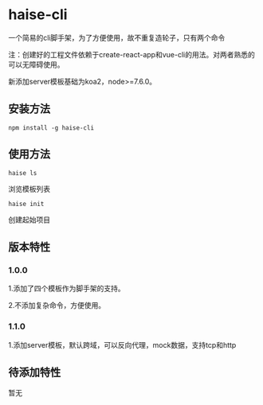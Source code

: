 # haise-cli
一个简易的cli脚手架，为了方便使用，故不重复造轮子，只有两个命令

注：创建好的工程文件依赖于create-react-app和vue-cli的用法。对两者熟悉的可以无障碍使用。

新添加server模板基础为koa2，node>=7.6.0。
## 安装方法
`npm install -g haise-cli`

## 使用方法
`haise ls`

浏览模板列表

`haise init`

创建起始项目

## 版本特性
### 1.0.0
1.添加了四个模板作为脚手架的支持。

2.不添加复杂命令，方便使用。
### 1.1.0
1.添加server模板，默认跨域，可以反向代理，mock数据，支持tcp和http
## 待添加特性
暂无




